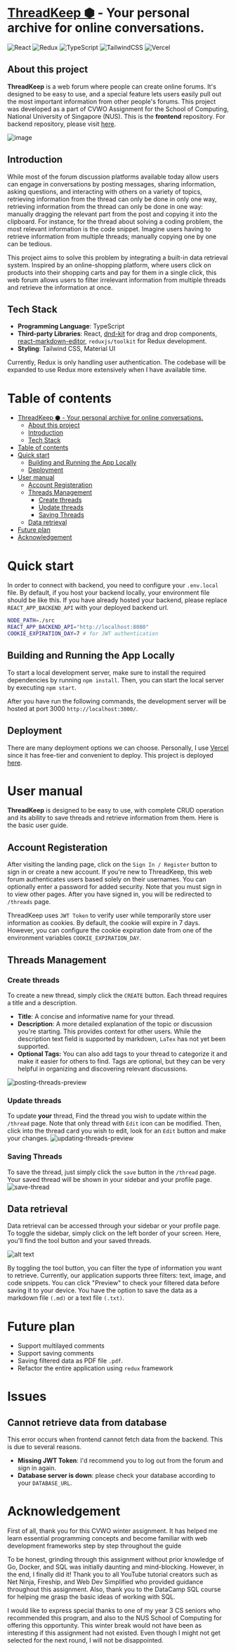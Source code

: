 # [ThreadKeep ⬢](https://threadkeep-frontend.vercel.app) - Your personal archive for online conversations.
![React](https://img.shields.io/badge/react-%2320232a.svg?style=for-the-badge&logo=react&logoColor=%2361DAFB)
![Redux](https://camo.githubusercontent.com/e295d0d1e6177be7fea7a386b987eb60077135419f901c302c2d1d327528b776/68747470733a2f2f696d672e736869656c64732e696f2f62616467652f72656475782d2532333539336438382e7376673f7374796c653d666f722d7468652d6261646765266c6f676f3d7265647578266c6f676f436f6c6f723d7768697465)
![TypeScript](https://img.shields.io/badge/typescript-%23007ACC.svg?style=for-the-badge&logo=typescript&logoColor=white)
![TailwindCSS](https://img.shields.io/badge/tailwindcss-%2338B2AC.svg?style=for-the-badge&logo=tailwind-css&logoColor=white)
![Vercel](https://img.shields.io/badge/Vercel-000000?style=for-the-badge&logo=vercel&logoColor=white)

## About this project
**ThreadKeep** is a web forum where people can create online forums. It's designed to be easy to use, and a special feature lets users easily pull out the most important information from other people's forums. This project was developed as a part of CVWO Assignment for the School of Computing, National University of Singapore (NUS). This is the **frontend** repository. For backend repository, please visit [here](https://github.com/CATISNOTSODIUM/threadkeep-backend).


![image](https://github.com/user-attachments/assets/322d47cf-cae9-46fd-aa9e-14720a3b7f7b)

## Introduction
While most of the forum discussion platforms available today allow users can engage in conversations by posting messages, sharing information, asking questions, and interacting with others on a variety of topics, retrieving information from the thread can only be done in only one way, retrieving information from the thread can only be done in one way: manually dragging the relevant part from the post and copying it into the clipboard. For instance, for the thread about solving a coding problem, the most relevant information is the code snippet. Imagine users having to retrieve information from multiple threads; manually copying one by one can be tedious.

This project aims to solve this problem by integrating a built-in data retrieval system. Inspired by an online-shopping platform, where users click on products into their shopping carts and pay for them in a single click, this web forum allows users to filter irrelevant information from multiple threads and retrieve the information at once. 

## Tech Stack
- **Programming Language**: TypeScript
- **Third-party Libraries**: React, [dnd-kit](https://dndkit.com/) for drag and drop components,  [react-markdown-editor](https://uiwjs.github.io/react-markdown-editor/), `reduxjs/toolkit` for Redux development.
- **Styling**: Tailwind CSS, Material UI

Currently, Redux is only handling user authentication. The codebase will be expanded to use Redux more extensively when I have available time.

# Table of contents
- [ThreadKeep ⬢ - Your personal archive for online conversations.](#threadkeep----your-personal-archive-for-online-conversations)
  - [About this project](#about-this-project)
  - [Introduction](#introduction)
  - [Tech Stack](#tech-stack)
- [Table of contents](#table-of-contents)
- [Quick start](#quick-start)
  - [Building and Running the App Locally](#building-and-running-the-app-locally)
  - [Deployment](#deployment)
- [User manual](#user-manual)
  - [Account Registeration](#account-registeration)
  - [Threads Management](#threads-management)
    - [Create threads](#create-threads)
    - [Update threads](#update-threads)
    - [Saving Threads](#saving-threads)
  - [Data retrieval](#data-retrieval)
- [Future plan](#future-plan)
- [Acknowledgement](#acknowledgement)

# Quick start
In order to connect with backend, you need to configure your `.env.local` file.
By default, if you host your backend locally, your environment file should be like this.
If you have already hosted your backend, please replace `REACT_APP_BACKEND_API` with your deployed backend url.
```bash
NODE_PATH=./src
REACT_APP_BACKEND_API="http://localhost:8080"
COOKIE_EXPIRATION_DAY=7 # for JWT authentication
```
## Building and Running the App Locally
To start a local development server, make sure to install the required dependencies by running `npm install`. Then, you can start the local server by executing `npm start`.

After you have run the following commands, the development server will be hosted at port 3000 `http://localhost:3000/`. 

## Deployment
There are many deployment options we can choose. Personally, I use [Vercel](https://vercel.com) since it has free-tier and convenient to deploy. This project is deployed [here](https://threadkeep-frontend.vercel.app).
# User manual
**ThreadKeep** is designed to be easy to use, with complete CRUD operation and its ability to save threads and retrieve information from them. Here is the basic user guide.
## Account Registeration
After visiting the landing page, click on the `Sign In / Register` button to sign in or create a new account. If you're new to ThreadKeep, this web forum authenticates users based solely on their usernames. You can optionally enter a password for added security. Note that you must sign in to view other pages. After you have signed in, you will be redirected to `/threads` page.

ThreadKeep uses `JWT Token` to verify user while temporarily store user information as cookies. By default, the cookie will expire in 7 days. However, you can configure the cookie expiration date from one of the environment variables `COOKIE_EXPIRATION_DAY`.

## Threads Management
### Create threads
To create a new thread, simply click the `CREATE` button. Each thread requires a title and a description.

- **Title**: A concise and informative name for your thread.
- **Description**: A more detailed explanation of the topic or discussion you're starting. This provides context for other users. While the description text field is supported by markdown, `LaTex` has not yet been supported.
- **Optional Tags:** You can also add tags to your thread to categorize it and make it easier for others to find. Tags are optional, but they can be very helpful in organizing and discovering relevant discussions.

![posting-threads-preview](figure/thread-create.png)
### Update threads
To update **your** thread, Find the thread you wish to update within the `/thread` page. Note that only thread with `Edit` icon can be modified. Then, click into the thread card you wish to edit, look for an `Edit` button and make your changes.
![updating-threads-preview](figure/thread-update.png)
### Saving Threads
To save the thread, just simply click the `save` button in the `/thread` page. Your saved thread will be shown in your sidebar and your profile page.
![save-thread](figure/save-thread.png) 

## Data retrieval
Data retrieval can be accessed through your sidebar or your profile page. To toggle the sidebar, simply click on the left border of your screen. Here, you'll find the tool button and your saved threads.

![alt text](figure/side-bar.png)

By toggling the tool button, you can filter the type of information you want to retrieve. Currently, our application supports three filters: text, image, and code snippets. You can click "Preview" to check your filtered data before saving it to your device. You have the option to save the data as a markdown file `(.md)` or a text file `(.txt)`.

# Future plan
- Support multilayed comments
- Support saving comments
- Saving filtered data as PDF file `.pdf`.
- Refactor the entire application using `redux` framework

# Issues
## Cannot retrieve data from database
This error occurs when frontend cannot fetch data from the backend. This is due to several reasons.
- **Missing JWT Token**: I'd recommend you to log out from the forum and sign in again.
- **Database server is down**: please check your database according to your `DATABASE_URL`.

# Acknowledgement
First of all, thank you for this CVWO winter assignment. It has helped me learn essential programming concepts and become familiar with web development frameworks step by step throughout the guide

To be honest, grinding through this assignment without prior knowledge of Go, Docker, and SQL was initially daunting and mind-blocking. However, in the end, I finally did it! Thank you to all YouTube tutorial creators such as Net Ninja, Fireship, and Web Dev Simplified who provided guidance throughout this assignment. Also, thank you to the DataCamp SQL course for helping me grasp the basic ideas of working with SQL.

I would like to express special thanks to one of my year 3 CS seniors who recommended this program, and also to the NUS School of Computing for offering this opportunity. This winter break would not have been as interesting if this assignment had not existed. Even though I might not get selected for the next round, I will not be disappointed.
